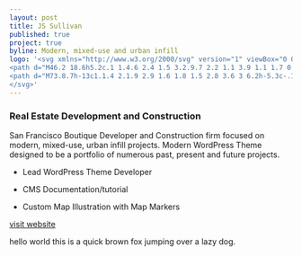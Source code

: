 ```yaml
---
layout: post
title: JS Sullivan
published: true
project: true
byline: Modern, mixed-use and urban infill 
logo: '<svg xmlns="http://www.w3.org/2000/svg" version="1" viewBox="0 0 253.3 45.1">
<path d="M46.2 18.6h5.2c.1 1.4.6 2.4 1.5 3.2.9.7 2.2 1.1 3.9 1.1 1.7 0 3.1-.3 4-.8 1-.6 1.5-1.3 1.5-2.3 0-1-.3-1.7-1.1-2.2-.7-.5-2.1-.9-4.4-1.4-4.1-.9-6.8-1.9-8.2-3-1.4-1.1-2.1-2.7-2.1-4.9 0-2.5.9-4.5 2.7-6C50 1.6 51 1.1 52.1.7H39.5v18c0 2.7-.7 4.7-2.1 6.1-1.4 1.4-3.5 2-6.3 2-3 0-5.2-.7-6.5-2.3-1.4-1.5-2-3.8-1.9-7V16h5.2v1.6c-.1 1.6.2 2.8.7 3.6.5.8 1.3 1.2 2.5 1.2 1.1 0 1.9-.3 2.3-.8.5-.6.7-1.5.7-2.8V.8H0v26.1h52.7c-1.4-.4-2.6-1-3.6-1.8-1.8-1.5-2.8-3.7-2.9-6.5z" class="st0"/>
<path d="M73.8.7h-13c1.1.4 2.1.9 2.9 1.6 1.8 1.5 2.8 3.6 3 6.2h-5.3c-.1-1.2-.6-2.2-1.6-2.9-1-.7-2.3-1.1-3.9-1.1-1.4 0-2.4.3-3.2.9-.8.6-1.2 1.4-1.2 2.5 0 .8.4 1.4 1.2 1.8.8.4 2.5.9 5.1 1.5 3.8.8 6.3 1.8 7.6 2.9 1.3 1.1 1.9 2.8 1.9 5.3 0 2.4-1 4.4-2.9 5.8-1 .7-2.2 1.3-3.5 1.6h12.8V.7zM94.8 8.3c-.1-1.2-.6-2.2-1.6-2.9-1-.7-2.2-1.1-3.8-1.1-1.4 0-2.4.3-3.2.9-.8.6-1.1 1.4-1.1 2.5 0 .8.4 1.4 1.2 1.8.8.4 2.5.9 5 1.5 3.7.8 6.2 1.8 7.4 2.9 1.2 1.1 1.9 2.8 1.9 5.2 0 2.4-.9 4.3-2.8 5.7-1.9 1.4-4.4 2.1-7.6 2.1-3.2 0-5.7-.7-7.6-2.2-1.8-1.5-2.8-3.6-2.9-6.4h5.1c.1 1.4.6 2.4 1.5 3.1.9.7 2.2 1.1 3.9 1.1 1.7 0 3-.3 4-.8 1-.6 1.4-1.3 1.4-2.3 0-1-.3-1.7-1-2.1-.7-.5-2.1-.9-4.3-1.4-4-.9-6.7-1.9-8.1-2.9-1.4-1-2-2.7-2-4.9 0-2.5.9-4.4 2.7-5.9C84.6.7 87 0 90 0c2.8 0 5.2.8 7 2.3 1.8 1.5 2.8 3.5 3 6.1h-5.2zM125.1 16.6c0 3.6-.8 6.3-2.4 7.9-1.6 1.6-4.2 2.4-7.9 2.4-3.5 0-6.1-.8-7.7-2.5-1.7-1.7-2.5-4.3-2.5-7.8V.7H109.9v16c0 1.8.4 3.2 1.2 4.1.8.9 2.1 1.4 3.7 1.4 1.8 0 3-.4 3.8-1.3.8-.8 1.1-2.2 1.1-4.2V.7h5.4v15.9zM130.3 26.1V.7H135.6v20.9h12.6v4.5zM151.9 26.1V.7H157.2v20.9h12.7v4.5zM173.2.7H178.5v25.4H173.2zM181.4.7H187.1l5.6 19.4L198.2.7h5.5l-8.6 25.4H190zM213.7 16.6h6.8l-3.4-10.2-3.4 10.2zm.4-15.9h6.2l9 25.5h-5.6L222 21h-9.7l-1.7 5.2h-5.5l9-25.5zM237.4 26.1h-5V.7h5.6l10.2 17.9V.7h5v25.4H247.9L237.4 7.8zM28.5 34.8v7.8h1.1c1.1 0 1.8-.1 2.3-.4.5-.2.9-.7 1.2-1.2.3-.6.5-1.3.5-2.1 0-1.3-.4-2.3-1.1-3-.7-.6-1.7-1-3.2-1h-.8zm-2.3-2.3H29c1.8 0 3.1.2 4 .7.9.4 1.6 1.2 2.2 2.2.6 1 .8 2.2.8 3.5 0 .9-.2 1.8-.5 2.6s-.7 1.5-1.3 2c-.6.5-1.2.9-1.8 1.1-.6.2-1.8.3-3.4.3h-2.8V32.5zM49.3 32.5H56v2.3h-4.4V37H56v2.3h-4.4v3.2H56v2.3h-6.7zM68.4 32.5h2.4l3.1 8.8 3.1-8.8h2.4L75 44.8h-2.3zM92.4 32.5h6.8v2.3h-4.4V37h4.4v2.3h-4.4v3.2h4.4v2.3h-6.8zM112.5 32.5h2.3v10.1h3.4v2.2h-5.7zM136.9 34.5c-1.1 0-2.1.4-2.9 1.2-.8.8-1.2 1.8-1.2 3 0 1.4.5 2.4 1.5 3.2.8.6 1.6.9 2.6.9 1.1 0 2.1-.4 2.8-1.2.8-.8 1.2-1.8 1.2-3s-.4-2.2-1.2-3c-.7-.7-1.7-1.1-2.8-1.1m0-2.3c1.7 0 3.2.6 4.5 1.9 1.3 1.3 1.9 2.8 1.9 4.6 0 1.8-.6 3.3-1.9 4.6-1.2 1.2-2.7 1.9-4.5 1.9-1.8 0-3.4-.6-4.6-1.9-1.2-1.3-1.8-2.8-1.8-4.6 0-1.2.3-2.3.9-3.2.6-1 1.4-1.8 2.3-2.3 1-.7 2.1-1 3.2-1M159 37.3h.7c.6 0 1 0 1.2-.1.2-.1.4-.2.5-.4.1-.2.2-.4.2-.7 0-.5-.2-.8-.6-1-.3-.2-.8-.2-1.5-.2h-.5v2.4zm-2.4-4.8h2.5c1.3 0 2.3.1 2.9.4.6.2 1.1.7 1.4 1.2.3.6.5 1.2.5 2 0 .9-.2 1.6-.7 2.1-.5.6-1.1 1-1.8 1.2-.5.1-1.3.2-2.5.2v5.2h-2.3V32.5zM178.6 32.5h2.2l2.9 8.6 2.9-8.6h2.2l2.1 12.3h-2.3l-1.3-7.7-2.6 7.7h-2.1l-2.5-7.7-1.4 7.7h-2.3zM203.9 32.5h6.7v2.3h-4.4V37h4.4v2.3h-4.4v3.2h4.4v2.3h-6.7zM223.9 32.5h2.3l5.2 8.1v-8.1h2.4v12.3h-2.3l-5.2-8v8h-2.4zM246.5 32.5h6.8v2.3h-2.2v10h-2.4v-10h-2.2z" class="st0"/>
</svg>'
---
```


### Real Estate Development and Construction

San Francisco Boutique Developer and Construction firm focused on modern, mixed-use, urban infill projects. Modern WordPress Theme designed to be a portfolio of numerous past, present and future projects. 

* Lead WordPress Theme Developer

* CMS Documentation/tutorial

* Custom Map Illustration with Map Markers

<div class="entry__screensnap entry__screensnap--half">
<img src="{{ site.url }}/images/JSS-desktop-menuoverlay.min.png" alt="" title=""><img src="{{ site.url }}/images/JSS-desktop-website.min.png" alt="" title="">	
</div>

<div class="entry__screensnap entry__screensnap--half">
<img src="{{ site.url }}/images/JSS-mobile-property.min.png" alt="" title=""><div class="screensnap__caption"><a class="grad--jss" href="http://js-sullivan.com" target="_blank">visit website</a><p>hello world this is a quick brown fox jumping over a lazy dog.</p></div>
</div>






